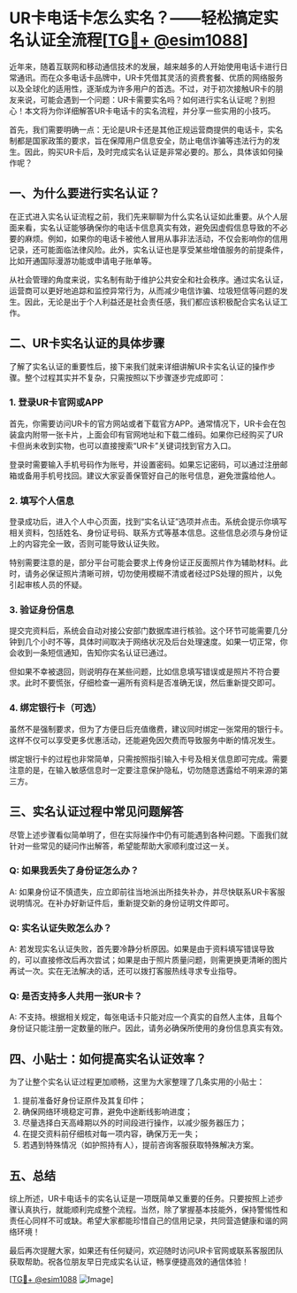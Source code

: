 # UR卡电话卡怎么实名？——轻松搞定实名认证全流程[[TG💪+ @esim1088](https://t.me/s/esim1088)]

近年来，随着互联网和移动通信技术的发展，越来越多的人开始使用电话卡进行日常通讯。而在众多电话卡品牌中，UR卡凭借其灵活的资费套餐、优质的网络服务以及全球化的适用性，逐渐成为许多用户的首选。不过，对于初次接触UR卡的朋友来说，可能会遇到一个问题：UR卡需要实名吗？如何进行实名认证呢？别担心！本文将为你详细解答UR卡电话卡的实名流程，并分享一些实用的小技巧。

首先，我们需要明确一点：无论是UR卡还是其他正规运营商提供的电话卡，实名制都是国家政策的要求，旨在保障用户信息安全，防止电信诈骗等违法行为的发生。因此，购买UR卡后，及时完成实名认证是非常必要的。那么，具体该如何操作呢？

## 一、为什么要进行实名认证？

在正式进入实名认证流程之前，我们先来聊聊为什么实名认证如此重要。从个人层面来看，实名认证能够确保你的电话卡信息真实有效，避免因虚假信息导致的不必要的麻烦。例如，如果你的电话卡被他人冒用从事非法活动，不仅会影响你的信用记录，还可能面临法律风险。此外，实名认证也是享受某些增值服务的前提条件，比如开通国际漫游功能或申请电子账单等。

从社会管理的角度来说，实名制有助于维护公共安全和社会秩序。通过实名认证，运营商可以更好地追踪和监控异常行为，从而减少电信诈骗、垃圾短信等问题的发生。因此，无论是出于个人利益还是社会责任感，我们都应该积极配合实名认证工作。

## 二、UR卡实名认证的具体步骤

了解了实名认证的重要性后，接下来我们就来详细讲解UR卡实名认证的操作步骤。整个过程其实并不复杂，只需按照以下步骤逐步完成即可：

### 1. 登录UR卡官网或APP

首先，你需要访问UR卡的官方网站或者下载官方APP。通常情况下，UR卡会在包装盒内附带一张卡片，上面会印有官网地址和下载二维码。如果你已经购买了UR卡但尚未收到实物，也可以直接搜索“UR卡”关键词找到官方入口。

登录时需要输入手机号码作为账号，并设置密码。如果忘记密码，可以通过注册邮箱或备用手机号找回。建议大家妥善保管好自己的账号信息，避免泄露给他人。

### 2. 填写个人信息

登录成功后，进入个人中心页面，找到“实名认证”选项并点击。系统会提示你填写相关资料，包括姓名、身份证号码、联系方式等基本信息。这些信息必须与身份证上的内容完全一致，否则可能导致认证失败。

特别需要注意的是，部分平台可能会要求上传身份证正反面照片作为辅助材料。此时，请务必保证照片清晰可辨，切勿使用模糊不清或者经过PS处理的照片，以免引起审核人员的怀疑。

### 3. 验证身份信息

提交完资料后，系统会自动对接公安部门数据库进行核验。这个环节可能需要几分钟到几个小时不等，具体时间取决于网络状况及后台处理速度。如果一切正常，你会收到一条短信通知，告知你实名认证已通过。

但如果不幸被退回，则说明存在某些问题，比如信息填写错误或是照片不符合要求。此时不要慌张，仔细检查一遍所有资料是否准确无误，然后重新提交即可。

### 4. 绑定银行卡（可选）

虽然不是强制要求，但为了方便日后充值缴费，建议同时绑定一张常用的银行卡。这样不仅可以享受更多优惠活动，还能避免因欠费而导致服务中断的情况发生。

绑定银行卡的过程也非常简单，只需按照指引输入卡号及相关信息即可完成。需要注意的是，在输入敏感信息时一定要注意保护隐私，切勿随意透露给不明来源的第三方。

## 三、实名认证过程中常见问题解答

尽管上述步骤看似简单明了，但在实际操作中仍有可能遇到各种问题。下面我们就针对一些常见的疑问作出解答，希望能帮助大家顺利度过这一关。

### Q: 如果我丢失了身份证怎么办？
A: 如果身份证不慎遗失，应立即前往当地派出所挂失补办，并尽快联系UR卡客服说明情况。在补办好新证件后，重新提交新的身份证明文件即可。

### Q: 实名认证失败怎么办？
A: 若发现实名认证失败，首先要冷静分析原因。如果是由于资料填写错误导致的，可以直接修改后再次尝试；如果是由于照片质量问题，则需更换更清晰的图片再试一次。实在无法解决的话，还可以拨打客服热线寻求专业指导。

### Q: 是否支持多人共用一张UR卡？
A: 不支持。根据相关规定，每张电话卡只能对应一个真实的自然人主体，且每个身份证只能注册一定数量的账户。因此，请务必确保所使用的身份信息真实有效。

## 四、小贴士：如何提高实名认证效率？

为了让整个实名认证过程更加顺畅，这里为大家整理了几条实用的小贴士：

1. 提前准备好身份证原件及其复印件；
2. 确保网络环境稳定可靠，避免中途断线影响进度；
3. 尽量选择白天高峰期以外的时间段进行操作，以减少服务器压力；
4. 在提交资料前仔细核对每一项内容，确保万无一失；
5. 若遇到特殊情况（如护照持有人），提前咨询客服获取特殊解决方案。

## 五、总结

综上所述，UR卡电话卡的实名认证是一项既简单又重要的任务。只要按照上述步骤认真执行，就能顺利完成整个流程。当然，除了掌握基本技能外，保持警惕性和责任心同样不可或缺。希望大家都能珍惜自己的信用记录，共同营造健康和谐的网络环境！

最后再次提醒大家，如果还有任何疑问，欢迎随时访问UR卡官网或联系客服团队获取帮助。祝各位朋友早日完成实名认证，畅享便捷高效的通信体验！

[[TG💪+ @esim1088](https://t.me/s/esim1088) ![Image](https://i.postimg.cc/4NQfJmqS/Snipaste-2025-05-13-00-14-12.png)]